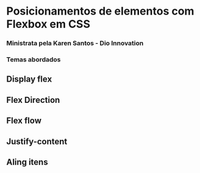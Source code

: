 <h1>Posicionamentos de elementos com Flexbox em CSS</h1>
<h3>Ministrata pela Karen Santos - Dio Innovation</h3>
<h3>Temas abordados</h3>
<h2>Display flex</h2>
<h2>Flex Direction</h2>
<h2>Flex flow</h2>
<h2>Justify-content</h2>
<h2>Aling itens</h2>
